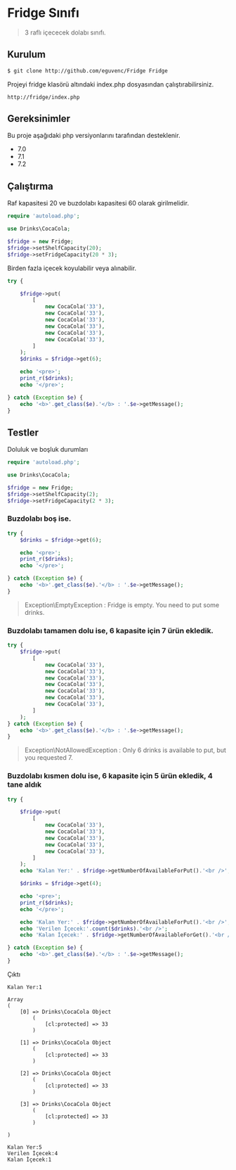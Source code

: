 
# Fridge Sınıfı

> 3 raflı içececek dolabı sınıfı.

## Kurulum

``` bash
$ git clone http://github.com/eguvenc/Fridge Fridge
```

Projeyi fridge klasörü altındaki index.php dosyasından çalıştırabilirsiniz.

```
http://fridge/index.php
```

## Gereksinimler

Bu proje aşağıdaki php versiyonlarını tarafından desteklenir.

* 7.0
* 7.1
* 7.2

## Çalıştırma

Raf kapasitesi 20 ve buzdolabı kapasitesi 60 olarak girilmelidir.

```php
require 'autoload.php';

use Drinks\CocaCola;

$fridge = new Fridge;
$fridge->setShelfCapacity(20);
$fridge->setFridgeCapacity(20 * 3);
```

Birden fazla içecek koyulabilir veya alınabilir.

```php
try {

    $fridge->put(
        [
            new CocaCola('33'),
            new CocaCola('33'),
            new CocaCola('33'),
            new CocaCola('33'),
            new CocaCola('33'),
            new CocaCola('33'),
        ]
    );
    $drinks = $fridge->get(6);

    echo '<pre>';
    print_r($drinks);
    echo '</pre>';

} catch (Exception $e) {
    echo '<b>'.get_class($e).'</b> : '.$e->getMessage();
}
```

## Testler

Doluluk ve boşluk durumları

```php
require 'autoload.php';

use Drinks\CocaCola;

$fridge = new Fridge;
$fridge->setShelfCapacity(2);
$fridge->setFridgeCapacity(2 * 3);
```

### Buzdolabı boş ise.


```php
try {
    $drinks = $fridge->get(6);

    echo '<pre>';
    print_r($drinks);
    echo '</pre>';

} catch (Exception $e) {
    echo '<b>'.get_class($e).'</b> : '.$e->getMessage();
}
```

> Exception\EmptyException : Fridge is empty. You need to put some drinks.


### Buzdolabı tamamen dolu ise, 6 kapasite için 7 ürün ekledik.


```php
try {
    $fridge->put(
        [
            new CocaCola('33'),
            new CocaCola('33'),
            new CocaCola('33'),
            new CocaCola('33'),
            new CocaCola('33'),
            new CocaCola('33'),
            new CocaCola('33'),
        ]
    );
} catch (Exception $e) {
    echo '<b>'.get_class($e).'</b> : '.$e->getMessage();
}
```

> Exception\NotAllowedException : Only 6 drinks is available to put, but you requested 7.


### Buzdolabı kısmen dolu ise, 6 kapasite için 5 ürün ekledik, 4 tane aldık

```php
try {

    $fridge->put(
        [
            new CocaCola('33'),
            new CocaCola('33'),
            new CocaCola('33'),
            new CocaCola('33'),
            new CocaCola('33'),
        ]
    );
    echo 'Kalan Yer:' . $fridge->getNumberOfAvailableForPut().'<br />';

    $drinks = $fridge->get(4);

    echo '<pre>';
    print_r($drinks);
    echo '</pre>';

    echo 'Kalan Yer:' . $fridge->getNumberOfAvailableForPut().'<br />';
    echo 'Verilen İçecek:'.count($drinks).'<br />';
    echo 'Kalan İçecek:' . $fridge->getNumberOfAvailableForGet().'<br />';

} catch (Exception $e) {
    echo '<b>'.get_class($e).'</b> : '.$e->getMessage();
}
```

Çıktı

```
Kalan Yer:1

Array
(
    [0] => Drinks\CocaCola Object
        (
            [cl:protected] => 33
        )

    [1] => Drinks\CocaCola Object
        (
            [cl:protected] => 33
        )

    [2] => Drinks\CocaCola Object
        (
            [cl:protected] => 33
        )

    [3] => Drinks\CocaCola Object
        (
            [cl:protected] => 33
        )

)

Kalan Yer:5
Verilen İçecek:4
Kalan İçecek:1
```